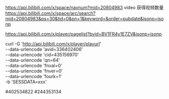 
https://api.bilibili.com/x/space/navnum?mid=20804983
video 获得视频数量
https://api.bilibili.com/x/space/arc/search?mid=20804983&ps=30&tid=0&pn=1&keyword=&order=pubdate&jsonp=jsonp


https://api.bilibili.com/x/player/pagelist?bvid=BV1FR4y1E7ZV&jsonp=jsonp


curl -G 'http://api.bilibili.com/x/player/playurl' \
--data-urlencode 'avid=336402406' \
--data-urlencode 'cid=435156970' \
--data-urlencode 'qn=64' \
--data-urlencode 'fnval=0' \
--data-urlencode 'fnver=0' \
--data-urlencode 'fourk=1' \
-b 'SESSDATA=xxx'


#402534822
#244353134